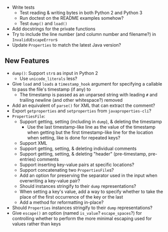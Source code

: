 - Write tests
    - Test reading & writing bytes in both Python 2 and Python 3
    - Run doctest on the README examples somehow?
    - Test `dump()` and `load()`
- Add docstrings for the private functions
- Try to include the line number (and column number and filename?) in
  `InvalidUEscapeError`s
- Update `Properties` to match the latest Java version?

New Features
------------
- `dump()`: Support `str`s as input in Python 2
    - Use `unicode_literals` less?
- Give `load` and `loads` a `timestamp_hook` argument for specifying a callable
  to pass the file's timestamp (if any) to
    - The timestamp is passed as an unparsed string with leading `#` and
      trailing newline (and other whitespace?) removed
- Add an equivalent of `parse()` for XML that can extract the comment?
- Export `getproperties` and `setproperties` from `javaproperties-cli`?
- `PropertiesFile`:
    - Support getting, setting (including in `dump`), & deleting the timestamp
        - Use the last timestamp-like line as the value of the timestamp when
          getting but the first timestamp-like line for the location when
          setting, like is done for repeated keys?
    - Support XML
    - Support getting, setting, & deleting individual comments
    - Support getting, setting, & deleting "header" (pre-timestamp,
      pre-entries) comments
    - Support inserting key-value pairs at specific locations?
    - Support concatenating two `PropertiesFile`s?
    - Add an option for preserving the separator used in the input when
      overwriting a key-value pair?
    - Should instances stringify to their `dump` representations?
    - When setting a key's value, add a way to specify whether to take the
      place of the first occurrence of the key or the last
    - Add a method for reformatting in-place?
- Should `Properties` instances stringify to their `dump` representations?
- Give `escape()` an option (named `is_value`? `escape_spaces`?) for
  controlling whether to perform the more minimal escaping used for values
  rather than keys
